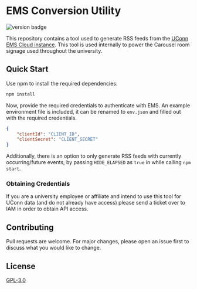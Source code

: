 # EMS Conversion Utility

![version badge](https://img.shields.io/badge/version-2.0.0-2573bc)

This repository contains a tool used to generate RSS feeds from the [UConn EMS Cloud instance](https://uconn.emscloudservice.com). This tool is used internally to power the Carousel room signage used throughout the university.

## Quick Start

Use npm to install the required dependencies.

```bash
npm install
```

Now, provide the required credentials to authenticate with EMS. An example environment file is included, it can be renamed to ``env.json`` and filled out with the required credentials.

```json
{
    "clientId": "CLIENT_ID",
    "clientSecret": "CLIENT_SECRET"
}
```

Additionally, there is an option to only generate RSS feeds with currently occurring/future events, by passing `HIDE_ELAPSED` as `true` in while calling ``npm start``.

### Obtaining Credentials

If you are a university employee or affiliate and intend to use this tool for UConn data (and do not already have access) please send a ticket over to IAM in order to obtain API access.

## Contributing
Pull requests are welcome. For major changes, please open an issue first to discuss what you would like to change.

## License
[GPL-3.0](https://choosealicense.com/licenses/gpl-3.0/)
